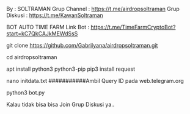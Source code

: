 By : SOLTRAMAN
Grup Channel : https://t.me/airdropsoltraman
Grup Diskusi : https://t.me/KawanSoltraman

BOT AUTO TIME FARM
Link Bot : https://t.me/TimeFarmCryptoBot?start=kC7QkCAJkMEWdSsS

git clone https://github.com/Gabrilyana/airdropsoltraman.git

cd airdropsoltraman

apt install python3 python3-pip
pip3 install request  

nano initdata.txt ###########Ambil Query ID pada web.telegram.org

python3 bot.py

Kalau tidak bisa bisa Join Grup Diskusi ya..
